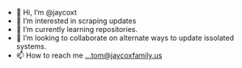 - 👋 Hi, I’m @jaycoxt
- 👀 I’m interested in scraping updates
- 🌱 I’m currently learning repositories. 
- 💞️ I’m looking to collaborate on alternate ways to update issolated systems.
- 📫 How to reach me ...tom@jaycoxfamily.us

<!---
jaycoxt/jaycoxt is a ✨ special ✨ repository because its `README.md` (this file) appears on your GitHub profile.
You can click the Preview link to take a look at your changes.
--->
